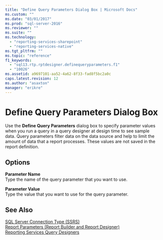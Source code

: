 ```yaml
---
title: "Define Query Parameters Dialog Box | Microsoft Docs"
ms.custom: ""
ms.date: "03/01/2017"
ms.prod: "sql-server-2016"
ms.reviewer: ""
ms.suite: ""
ms.technology: 
  - "reporting-services-sharepoint"
  - "reporting-services-native"
ms.tgt_pltfrm: ""
ms.topic: "reference"
f1_keywords: 
  - "sql13.rtp.rptdesigner.definequeryparameters.f1"
  - "10026"
ms.assetid: a9697101-aa52-4a62-8f33-fad8f5bc2a0c
caps.latest.revision: 12
ms.author: "asaxton"
manager: "erikre"
---
```

# Define Query Parameters Dialog Box
  Use the **Define Query Parameters** dialog box to specify parameter values when you run a query in a query designer at design time to see sample data. Query parameters filter data on the data source and help to limit the amount of data that a report processes. These values are not saved in the report definition.  
  
## Options  
 **Parameter Name**  
 Type the name of the query parameter that you want to use.  
  
 **Parameter Value**  
 Type the value that you want to use for the query parameter.  
  
## See Also  
 [SQL Server Connection Type &#40;SSRS&#41;](../../reporting-services/report-data/sql-server-connection-type-ssrs.md)   
 [Report Parameters &#40;Report Builder and Report Designer&#41;](../../reporting-services/report-design/report-parameters-report-builder-and-report-designer.md)   
 [Reporting Services Query Designers](../Topic/Reporting%20Services%20Query%20Designers.md)  
  
  